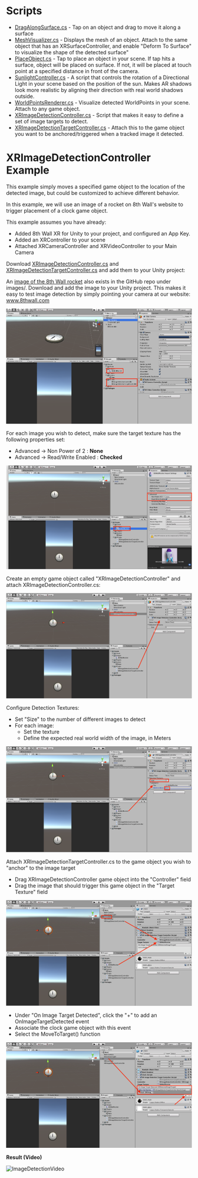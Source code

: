 # Scripts

* [DragAlongSurface.cs](https://github.com/8thwall/xr-unity/tree/master/scripts/DragAlongSurface.cs) - Tap on an object and drag to move it along a surface
* [MeshVisualizer.cs](https://github.com/8thwall/xr-unity/blob/master/scripts/MeshVisualizer.cs) - Displays the mesh of an object.  Attach to the same object that has an XRSurfaceController, and enable "Deform To Surface" to visualize the shape of the detected surface"
* [PlaceObject.cs](https://github.com/8thwall/xr-unity/tree/master/scripts/PlaceObject.cs) - Tap to place an object in your scene.  If tap hits a surface, object will be placed on surface.  If not, it will be placed at touch point at a specified distance in front of the camera.
* [SunlightController.cs](https://github.com/8thwall/xr-unity/tree/master/scripts/SunlightController.cs) - A script that controls the rotation of a Directional Light in your scene based on the position of the sun. Makes AR shadows look more realistic by aligning their direction with real world shadows outside.
* [WorldPointsRenderer.cs](https://github.com/8thwall/xr-unity/tree/master/scripts/WorldPointsRenderer.cs) - Visualize detected WorldPoints in your scene. Attach to any game object.
* [XRImageDetectionController.cs](https://github.com/8thwall/xr-unity/blob/master/scripts/XRImageDetectionController.cs) - Script that makes it easy to define a set of image targets to detect.
* [XRImageDetectionTargetController.cs](https://github.com/8thwall/xr-unity/blob/master/scripts/XRImageDetectionTargetController.cs) - Attach this to the game object you want to be anchored/triggered when a tracked image it detected.


# XRImageDetectionController Example

This example simply moves a specified game object to the location of the detected image, but could be customized to achieve different behavior.

In this example, we will use an image of a rocket on 8th Wall's website to trigger placement of a clock game object.

This example assumes you have already:

* Added 8th Wall XR for Unity to your project, and configured an App Key.
* Added an XRController to your scene
* Attached XRCameraController and XRVideoController to your Main Camera

Download <a href="https://github.com/8thwall/xr-unity/blob/master/scripts/XRImageDetectionController.cs" target="_blank">XRImageDetectionController.cs</a> and <a href="https://github.com/8thwall/xr-unity/blob/master/scripts/XRImageDetectionTargetController.cs" target="_blank">XRImageDetectionTargetController.cs</a> and add them to your Unity project:

An <a href="https://github.com/8thwall/xr-unity/blob/master/images/8thWallRocket.png" target="_blank">image of the 8th Wall rocket</a> also exists in the GitHub repo under images/. Download and add the image to your Unity project.  This makes it easy to test image detection by simply pointing your camera at our website: <a href="https://www.8thwall.com" target=_blank>www.8thwall.com</a>

![XRImageTargetBase](../images/image-detection-1.png)

For each image you wish to detect, make sure the target texture has the following properties set:

* Advanced -> Non Power of 2 : **None**
* Advanced -> Read/Write Enabled : **Checked**

![TextureProperties](../images/image-detection-2.png)

Create an empty game object called "XRImageDetectionController" and attach XRImageDetectionController.cs:

![XRImageDetectionControllerAdd](../images/image-detection-3.png)

Configure Detection Textures:
* Set "Size" to the number of different images to detect
* For each image:
  * Set the texture
  * Define the expected real world width of the image, in Meters

![XRImageDetectionControllerConfig](../images/image-detection-4.png)

Attach XRImageDetectionTargetController.cs to the game object you wish to "anchor" to the image target

* Drag XRImageDetectionController game object into the "Controller" field
* Drag the image that should trigger this game object in the "Target Texture" field

![XRImageDetectionTargetControllerConfig](../images/image-detection-5.png)

* Under "On Image Target Detected", click the "+" to add an OnImageTargetDetected event
* Associate the clock game object with this event
* Select the MoveToTarget() function

![XRImageDetectionTargetControllerConfig2](../images/image-detection-6.png)

**Result (Video)**

![ImageDetectionVideo](https://img.youtube.com/vi/EvFisEJEHsY/0.jpg)
